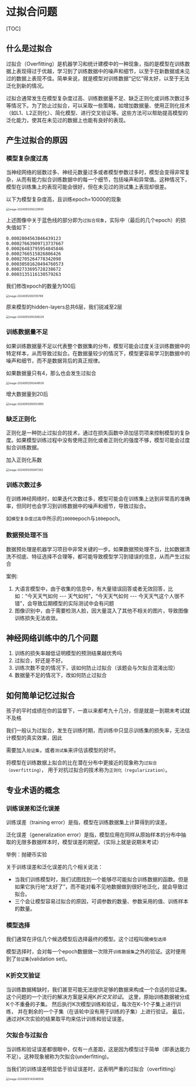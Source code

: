 # 过拟合问题



[TOC]

## 什么是过拟合

过拟合（Overfitting）是机器学习和统计建模中的一种现象，指的是模型在训练数据上表现得过于优越，学习到了训练数据中的噪声和细节，以至于在新数据或未见过的数据上表现不佳。简单来说，就是模型对训练数据“记忆”得太好，以至于无法泛化到新的情况。

过拟合通常发生在模型复杂度过高、训练数据量不足、缺乏正则化或训练次数过多等情况下。为了防止过拟合，可以采取一些策略，如增加数据量、使用正则化技术（如L1、L2正则化）、简化模型、进行交叉验证等。这些方法可以帮助提高模型的泛化能力，使其在未见过的数据上也能有良好的表现。



## 产生过拟合的原因

### 模型复杂度过高

当神经网络的层数过多、神经元数量过多或者模型参数过多时，模型会变得非常复杂，从而有能力拟合训练数据中的每一个细节，包括噪声和异常值。这种情况下，模型在训练集上的表现可能会很好，但在未见过的测试集上表现却很差。



以下为模型复杂度高，且训练epoch=10000的现象

<img src="./assets/image-20240812092229550.png" alt="image-20240812092229550" style="zoom:50%;" />

上述图像中关于蓝色线的部分即为`过拟合现象`，实际中（最后的几个epoch）的损失值如下：

```
0.0002804563846439123
0.00027663909713737667
0.00026483795954845846
0.0002766515826806426
0.0002705264778342098
0.00030501620494760573
0.0002733695728238672
0.0003135116130579263
```



我们修改epoch的数量为100后

<img src="./assets/image-20240812093135789.png" alt="image-20240812093135789" style="zoom:50%;" />

原来模型的hidden-layers总共6层，我们锐减至2层

<img src="./assets/image-20240812093306229.png" alt="image-20240812093306229" style="zoom:50%;" />





### 训练数据量不足

如果训练数据量不足以代表整个数据集的分布，模型可能会过度关注训练数据中的特定样本，从而导致过拟合。在数据量较少的情况下，模型更容易学习到数据中的噪声和细节，而不是数据背后的真正规律。



如果数据量只有4，那么也会发生过拟合

<img src="./assets/image-20240812093449530.png" alt="image-20240812093449530" style="zoom:50%;" />

增大数据量到20后

<img src="./assets/image-20240812093533955.png" alt="image-20240812093533955" style="zoom:50%;" />



### 缺乏正则化

正则化是一种防止过拟合的技术，通过在损失函数中添加惩罚项来控制模型的复杂度。如果模型训练过程中没有使用正则化或者正则化的强度不够，模型可能会过度拟合训练数据。



加入正则化系数

<img src="./assets/image-20240812093817262.png" alt="image-20240812093817262" style="zoom:50%;" />





### 训练次数过多

在训练神经网络时，如果迭代次数过多，模型可能会在训练集上达到非常高的准确率，但同时也会学习到训练数据中的噪声和细节，导致过拟合。



如`模型复杂度过高`中所示的`10000`epoch与`100`epoch。



### 数据预处理不当

数据预处理是机器学习项目中非常关键的一步。如果数据预处理不当，比如数据清洗不彻底、特征选择不合理等，都可能导致模型学习到错误的信息，从而产生过拟合



案例:

1. 大语言模型中，由于收集的信息中，有大量错误回答或者无效回答，比如：“今天天气如何 --- 天气如何”，“今天天气如何 --- 今天天气这个人很不错”，会导致后期模型的实际测试中会有问题
2. 图像识别中，由于需要检测人脸，因大量混入了其他不相关的图片，导致图像训练损失无法收敛。



## 神经网络训练中的几个问题

1. 训练的损失率越低证明模型的预测结果越优秀吗
2. 过拟合，好还是不好。
3. 训练次数不变的情况下，该如何防止过拟合（该题会与欠拟合混淆出现）
4. 数据量不足的情况下，改如何防止过拟合



## 如何简单记忆过拟合

孩子的平时成绩在你的监督下，一直以来都考九十几分，但是就是一到期末考试就不及格

我们一般认为过拟合，发生在训练时期，而训练中只显示训练集的损失率，无法估计模型的真实效果，因此

需要加入`验证集`，或者`测试集`来评估该模型的好坏。



将模型在训练数据上拟合的比在潜在分布中更接近的现象称为`过拟合（overfitting）`， 用于对抗过拟合的技术称为`正则化（regularization）`。



## 专业术语的概念



### 训练误差和泛化误差

训练误差（training error）是指，模型在训练数据集上计算得到的误差。

泛化误差（generalization error）是指，模型应用在同样从原始样本的分布中抽取的无限多数据样本时，模型误差的期望。（实际上就是说期末考试）



举例：抛硬币实验



关于训练误差和泛化误差的几个相关说法：

+ 当我们训练模型时，我们试图找到一个能够尽可能拟合训练数据的函数。但是如果它执行地“太好了”，而不能对看不见地数据做到很好地泛化，就会导致过拟合。
+ 三个会让模型容易过拟合的原因，可调参数的数量、参数采用的值、训练样本的数量。



### 模型选择

我们通常在评估几个候选模型后选择最终的模型。这个过程叫做`模型选择`

模型选择时，会对每一个epoch数据做一次除开`训练数据集`之外的验证。这时便用到了`验证集`(validation set)。



### K折交叉验证

当训练数据稀缺时，我们甚至可能无法提供足够的数据来构成一个合适的验证集。 这个问题的一个流行的解决方案是采用K*折交叉验证*。 这里，原始训练数据被分成K个不重叠的子集。 然后执行K次模型训练和验证，每次在K−1个子集上进行训练， 并在剩余的一个子集（在该轮中没有用于训练的子集）上进行验证。 最后，通过对K次实验的结果取平均来估计训练和验证误差。





### 欠拟合与过拟合

当训练和验证误差都很眼中，仅有一点差距，这是因为模型过于简单（即表达能力不足）。这种现象被称为欠拟合(underfitting)。



当我们的训练误差明显低于验证误差时，这表明严重的过拟合（overfitting）

<img src="./assets/image-20240812143046509.png" alt="image-20240812143046509" style="zoom:50%;" />
